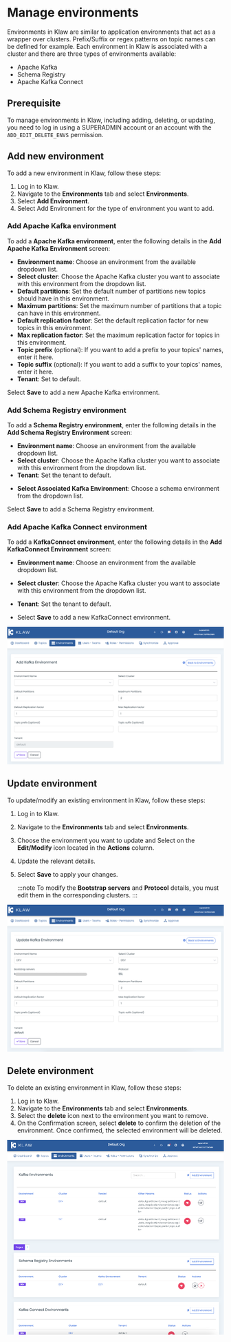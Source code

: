 # Manage environments

Environments in Klaw are similar to application environments that act as
a wrapper over clusters. Prefix/Suffix or regex patterns on topic names can be defined for example. Each environment in
Klaw is associated with a
cluster and there are three types of environments available:

- Apache Kafka
- Schema Registry
- Apache Kafka Connect

## Prerequisite

To manage environments in Klaw, including adding, deleting, or updating,
you need to log in using a SUPERADMIN account or an account with the
`ADD_EDIT_DELETE_ENVS` permission.

## Add new environment

To add a new environment in Klaw, follow these steps:

1. Log in to Klaw.
2. Navigate to the **Environments** tab and select **Environments**.
3. Select **Add Environment**.
4. Select Add Environment for the type of environment you want to add.

### Add Apache Kafka environment

To add a **Apache Kafka environment**, enter the following details in the **Add Apache Kafka Environment** screen:

- **Environment name**: Choose an environment from the
  available dropdown list.
- **Select cluster**: Choose the Apache Kafka cluster you want to
  associate with this environment from the dropdown list.
- **Default partitions**: Set the default number of
  partitions new topics should have in this environment.
- **Maximum partitions**: Set the maximum number of
  partitions that a topic can have in this environment.
- **Default replication factor**: Set the default
  replication factor for new topics in this environment.
- **Max replication factor**: Set the maximum replication
  factor for topics in this environment.
- **Topic prefix** (optional): If you want to add a prefix
  to your topics' names, enter it here.
- **Topic suffix** (optional): If you want to add a suffix
  to your topics' names, enter it here.
- **Tenant**: Set to default.

Select **Save** to add a new Apache Kafka environment.

### Add Schema Registry environment

To add a **Schema Registry environment**, enter the following details in the **Add Schema Registry Environment** screen:

- **Environment name**: Choose an environment from the
  available dropdown list.
- **Select cluster**: Choose the Apache Kafka cluster you want to
  associate with this environment from the dropdown list.
- **Tenant**: Set the tenant to default.
<!-- vale off -->
- **Select Associated Kafka Environment**: Choose a schema
  <!-- vale on -->
  environment from the dropdown list.

Select **Save** to add a Schema Registry environment.

### Add Apache Kafka Connect environment

To add a **KafkaConnect environment**, enter the following details in the **Add KafkaConnect Environment** screen:

- **Environment name**: Choose an environment from the
  available dropdown list.
- **Select cluster**: Choose the Apache Kafka cluster you want to
  associate with this environment from the dropdown list.
- **Tenant**: Set the tenant to default.

- Select **Save** to add a new KafkaConnect environment.

![image](../../static/images/environments/NewEnvironment.png)

## Update environment

To update/modify an existing environment in Klaw, follow these steps:

1. Log in to Klaw.
2. Navigate to the **Environments** tab and select **Environments**.
3. Choose the environment you want to update and Select on the
   **Edit/Modify** icon located in the **Actions** column.
4. Update the relevant details.
5. Select **Save** to apply your changes.

   :::note
   To modify the **Bootstrap servers** and **Protocol** details, you must
   edit them in the corresponding clusters.
   :::

![image](../../static/images/environments/UpdateEnvironment.png)

## Delete environment

To delete an existing environment in Klaw, follow these steps:

1. Log in to Klaw.
2. Navigate to the **Environments** tab and select **Environments**.
3. Select the **delete** icon next to the environment you want to
   remove.
4. On the Confirmation screen, select **delete** to confirm the
   deletion of the environment. Once confirmed, the selected
   environment will be deleted.

![image](../../static/images/environments/Environments.png)
